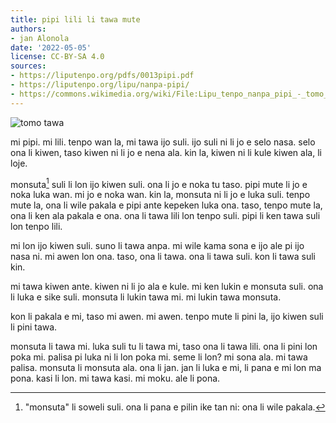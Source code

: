 ```yaml
---
title: pipi lili li tawa mute
authors:
- jan Alonola
date: '2022-05-05'
license: CC-BY-SA 4.0
sources:
- https://liputenpo.org/pdfs/0013pipi.pdf
- https://liputenpo.org/lipu/nanpa-pipi/
- https://commons.wikimedia.org/wiki/File:Lipu_tenpo_nanpa_pipi_-_tomo_tawa.png
---
```


![tomo tawa](https://upload.wikimedia.org/wikipedia/commons/f/ff/Lipu_tenpo_nanpa_pipi_-_tomo_tawa.png)

mi pipi. mi lili. tenpo wan la, mi tawa ijo suli. ijo suli ni li jo e selo nasa. selo ona li kiwen, taso kiwen ni li jo e nena ala. kin la, kiwen ni li kule kiwen ala, li loje.

monsuta[^1] suli li lon ijo kiwen suli. ona li jo e noka tu taso. pipi mute li jo e noka luka wan. mi jo e noka wan. kin la, monsuta ni li jo e luka suli. tenpo mute la, ona li wile pakala e pipi ante kepeken luka ona. taso, tenpo mute la, ona li ken ala pakala e ona. ona li tawa lili lon tenpo suli. pipi li ken tawa suli lon tenpo lili.

mi lon ijo kiwen suli. suno li tawa anpa. mi wile kama sona e ijo ale pi ijo nasa ni. mi awen lon ona. taso, ona li tawa. ona li tawa suli. kon li tawa suli kin.

[^1]: "monsuta" li soweli suli. ona li pana e pilin ike tan ni: ona li wile pakala.

mi tawa kiwen ante. kiwen ni li jo ala e kule. mi ken lukin e monsuta suli. ona li luka e sike suli. monsuta li lukin tawa mi. mi lukin tawa monsuta.

kon li pakala e mi, taso mi awen. mi awen. tenpo mute li pini la, ijo kiwen suli li pini tawa.

monsuta li tawa mi. luka suli tu li tawa mi, taso ona li tawa lili. ona li pini lon poka mi. palisa pi luka ni li lon poka mi. seme li lon? mi sona ala. mi tawa palisa. monsuta li monsuta ala. ona li jan. jan li luka e mi, li pana e mi lon ma pona. kasi li lon. mi tawa kasi. mi moku. ale li pona.